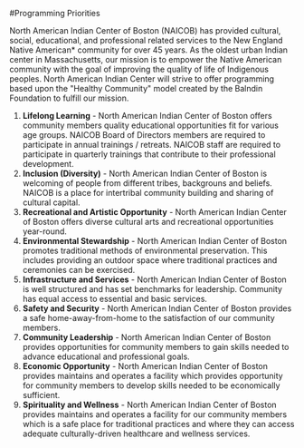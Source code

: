 #Programming Priorities

North American Indian Center of Boston (NAICOB) has provided cultural, social, educational, and professional related services to the New England Native American* community for over 45 years. As the oldest urban Indian center in Massachusetts, our mission is to empower the Native American community with the goal of improving the quality of life of Indigenous peoples. North American Indian Center will strive to offer programming based upon the "Healthy Community" model created by the Balndin Foundation to fulfill our mission.

1. **Lifelong Learning** - North American Indian Center of Boston offers community members quality educational opportunities fit for various age groups. NAICOB Board of Directors members are required to participate in annual trainings / retreats. NAICOB staff are required to participate in quarterly trainings that contribute to their professional development.
2. **Inclusion (Diversity)** - North American Indian Center of Boston is welcoming of people from different tribes, backgrouns and beliefs. NAICOB is a place for intertribal community building and sharing of cultural capital.
3. **Recreational and Artistic Opportunity** - North American Indian Center of Boston offers diverse cultural arts and recreational opportunities year-round.
4. **Environmental Stewardship** - North American Indian Center of Boston promotes traditional methods of environmental preservation. This includes providing an outdoor space where traditional practices and ceremonies can be exercised.
5. **Infrastructure and Services** - North American Indian Center of Boston is well structured and has set benchmarks for leadership. Community has equal access to essential and basic services.
6. **Safety and Security** - North American Indian Center of Boston provides a safe home-away-from-home to the satisfaction of our community members.
7. **Community Leadership** - North American Indian Center of Boston provides opportunities for community members to gain skills needed to advance educational and professional goals.
8. **Economic Opportunity** - North American Indian Center of Boston provides maintains and operates a facility which provides opportunity for community members to develop skills needed to be economically sufficient.
9. **Spirituality and Wellness** - North American Indian Center of Boston provides maintains and operates a facility for our community members which is a safe place for traditional practices and where they can access adequate culturally-driven healthcare and wellness services.
